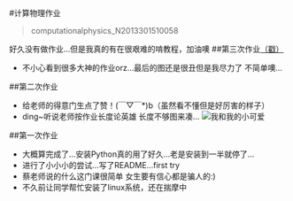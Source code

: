 #计算物理作业 
 >computationalphysics_N2013301510058

好久没有做作业…但是我真的有在很艰难的啃教程，加油噢
##第三次作业[（戳）](https://github.com/zhuchuchu/computationalphysics_N2013301510058/blob/master/homework03.md)
*  不小心看到很多大神的作业orz…最后的图还是很丑但是我尽力了 不简单噢…

##第二次作业
*  给老师的得意门生点了赞！(￣▽￣*)b（虽然看不懂但是好厉害的样子）
*  ding~听说老师按作业长度论英雄 长度不够图来凑…
 ![我和我的小可爱](https://github.com/zhuchuchu/computationalphysics_N2013301510058/blob/master/img_2607_recompress.jpg)

##第一次作业
*  大概算完成了…安装Python真的用了好久…老是安装到一半就停了…
*  进行了小小小的尝试…写了README…first try
*  蔡老师说的什么这门课很简单 女生要有信心都是骗人的:)
*  不久前让同学帮忙安装了linux系统，还在揣摩中




